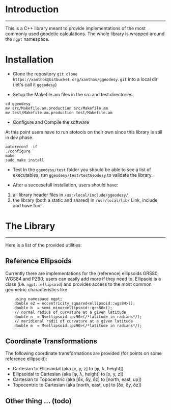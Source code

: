 # Introduction
****************

This is a C++ library meant to provide implementations of the most commonly used
geodetic calculations. The whole library is wrapped around the `ngpt` namespace.

# Installation

* Clone the repository
`git clone https://xanthos@bitbucket.org/xanthos/ggeodesy.git` into a local dir 
(let's call it `ggeodesy`)

* Setup the Makefile.am files in the src and test directories
```
cd ggeodesy
mv src/Makefile.am.production src/Makefile.am
mv test/Makefile.am.production test/Makefile.am
```

* Configure and Compile the software

At this point users have to run atotools on their own since this library is
still in dev phase.
```
autoreconf -if
./configure
make
sudo make install
```

* Test
In the `ggeodesy/test` folder you should be able to see a list of executables; run
`ggeodesy/test/testGeodesy` to validate the library.

* After a succesefull installation, users should have:
1. all library header files in `/usr/local/include/ggeodesy/`
2. the library (both a static and shared) in `/usr/local/lib/`
Link, include and have fun!

# The Library
*************

Here is a list of the provided utilities:

## Reference Ellipsoids

Currently there are implementations for the (reference) ellipsoids GRS80,
WGS84 and PZ90; users can easily add more if they need to. Ellipsoid is a
class (i.e. ```ngpt::ellipsoid```) and provides access to the most common
geometric characteristics like 
```
    using namespace ngpt;
    double e2 = eccentricity_squared<ellipsoid::wgs84>();
    double b  = semi_minor<ellipsoid::grs80>();
    // normal radius of curvature at a given latitude
    double n  = N<ellipsoid::pz90>(/*latitude in radians*/);
    // meridional radii of curvature at a given latitude
    double m  = M<ellipsoid::pz90>(/*latitude in radians*/);
```

## Coordinate Transformations

The following coordinate transformations are provided (for points on some reference ellipsoid):
* Cartesian to Ellipsoidal (aka [x, y, z] to [φ, λ, height])
* Ellipsoidal to Cartesian (aka [φ, λ, height] to [x, y, z])
* Cartesian to Topocentric (aka [δx, δy, δz] to [north, east, up])
* Topocentric to Cartesian (aka  [north, east, up] to [δx, δy, δz])

## Other thing ... (todo)
